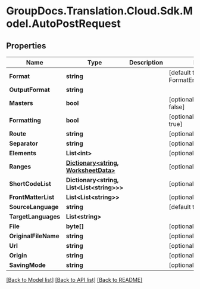 # GroupDocs.Translation.Cloud.Sdk.Model.AutoPostRequest

## Properties

Name | Type | Description | Notes
------------ | ------------- | ------------- | -------------
**Format** | **string** |  | [default to FormatEnum.Unknown]
**OutputFormat** | **string** |  | 
**Masters** | **bool** |  | [optional] [default to false]
**Formatting** | **bool** |  | [optional] [default to true]
**Route** | **string** |  | [optional] 
**Separator** | **string** |  | [optional] 
**Elements** | **List&lt;int&gt;** |  | [optional] 
**Ranges** | [**Dictionary&lt;string, WorksheetData&gt;**](WorksheetData.md) |  | [optional] 
**ShortCodeList** | **Dictionary&lt;string, List&lt;List&lt;string&gt;&gt;&gt;** |  | [optional] 
**FrontMatterList** | **List&lt;List&lt;string&gt;&gt;** |  | [optional] 
**SourceLanguage** | **string** |  | [default to "en"]
**TargetLanguages** | **List&lt;string&gt;** |  | 
**File** | **byte[]** |  | [optional] 
**OriginalFileName** | **string** |  | [optional] 
**Url** | **string** |  | [optional] 
**Origin** | **string** |  | [optional] 
**SavingMode** | **string** |  | [optional] 

[[Back to Model list]](../README.md#documentation-for-models) [[Back to API list]](../README.md#documentation-for-api-endpoints) [[Back to README]](../README.md)

